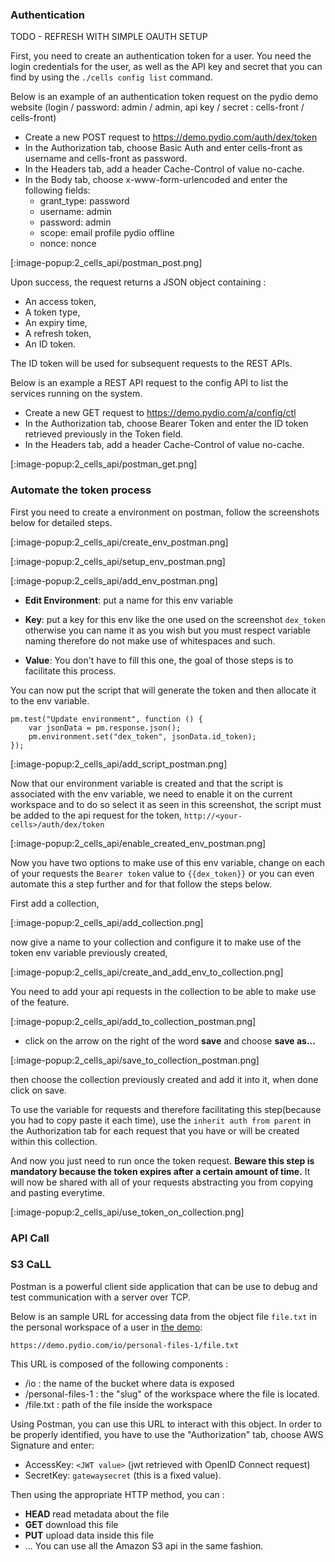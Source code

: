 
### Authentication

TODO - REFRESH WITH SIMPLE OAUTH SETUP

First, you need to create an authentication token for a user. You need the login credentials for the user, as well as the API key and secret that you can find by using the `./cells config list` command.

Below is an example of an authentication token request on the pydio demo website (login / password: admin / admin, api key / secret : cells-front / cells-front)

- Create a new POST request to https://demo.pydio.com/auth/dex/token
- In the Authorization tab, choose Basic Auth and enter cells-front as username and cells-front as password.
- In the Headers tab, add a header Cache-Control of value no-cache.
- In the Body tab, choose x-www-form-urlencoded and enter the following fields:
  - grant_type: password
  - username: admin
  - password: admin
  - scope: email profile pydio offline
  - nonce: nonce

[:image-popup:2_cells_api/postman_post.png]

Upon success, the request returns a JSON object containing :

- An access token,
- A token type,
- An expiry time,
- A refresh token,
- An ID token.

The ID token will be used for subsequent requests to the REST APIs.

Below is an example a REST API request to the config API to list the services running on the system.

- Create a new GET request to https://demo.pydio.com/a/config/ctl
- In the Authorization tab, choose Bearer Token and enter the ID token retrieved previously in the Token field.
- In the Headers tab, add a header Cache-Control of value no-cache.

[:image-popup:2_cells_api/postman_get.png]

### Automate the token process

First you need to create a environment on postman, follow the screenshots below for detailed steps.

[:image-popup:2_cells_api/create_env_postman.png]

[:image-popup:2_cells_api/setup_env_postman.png]

[:image-popup:2_cells_api/add_env_postman.png]

- **Edit Environment**: put a name for this env variable

- **Key**: put a key for this env like the one used on the screenshot `dex_token` otherwise you can name it as you wish but you must respect variable naming therefore do not make use of whitespaces and such.

- **Value**: You don't have to fill this one, the goal of those steps is to facilitate this process.

You can now put the script that will generate the token and then allocate it to the env variable.

```script
pm.test("Update environment", function () {
    var jsonData = pm.response.json();
    pm.environment.set("dex_token", jsonData.id_token);
});
```

[:image-popup:2_cells_api/add_script_postman.png]

Now that our environment variable is created and that the script is associated with the env variable, we need to enable it on the current workspace and to do so select it as seen in this screenshot, the script must be added to the api request for the token, `http://<your-cells>/auth/dex/token`

[:image-popup:2_cells_api/enable_created_env_postman.png]

Now you have two options to make use of this env variable, change on each of your requests the `Bearer token` value to `{{dex_token}}` or you can even automate this a step further and for that follow the steps below.

First add a collection,

[:image-popup:2_cells_api/add_collection.png]

now give a name to your collection and configure it to make use of the token env variable previously created,

[:image-popup:2_cells_api/create_and_add_env_to_collection.png]

You need to add your api requests in the collection to be able to make use of the feature.

[:image-popup:2_cells_api/add_to_collection_postman.png]

- click on the arrow on the right of the word **save** and choose **save as...**

[:image-popup:2_cells_api/save_to_collection_postman.png]

then choose the collection previously created and add it into it,
when done click on save.

To use the variable for requests and therefore facilitating this step(because you had to copy paste it each time), use the `inherit auth from parent` in the Authorization tab for each request that you have or will be created within this collection.

And now you just need to run once the token request.
**Beware this step is mandatory because the token expires after a certain amount of time.**
It will now be shared with all of your requests abstracting you from copying and pasting everytime.

[:image-popup:2_cells_api/use_token_on_collection.png]


### API Call


### S3 CaLL

Postman is a powerful client side application that can be use to debug and test communication with a server over TCP.

Below is an sample URL for accessing data from the object file `file.txt` in the personal workspace of a user in [the demo](http://demo.pydio.com):

`https://demo.pydio.com/io/personal-files-1/file.txt`

This URL is composed of the following components :  

- /io : the name of the bucket where data is exposed  
- /personal-files-1 : the "slug" of the workspace where the file is located.
- /file.txt : path of the file inside the workspace


Using Postman, you can use this URL to interact with this object. In order to be properly identified, you have to use the "Authorization" tab, choose AWS Signature and enter:

- AccessKey: `<JWT value>` (jwt retrieved with OpenID Connect request)
- SecretKey: `gatewaysecret` (this is a fixed value).

Then using the appropriate HTTP method, you can : 

- **HEAD** read metadata about the file
- **GET** download this file
- **PUT** upload data inside this file
- ... You can use all the Amazon S3 api in the same fashion.